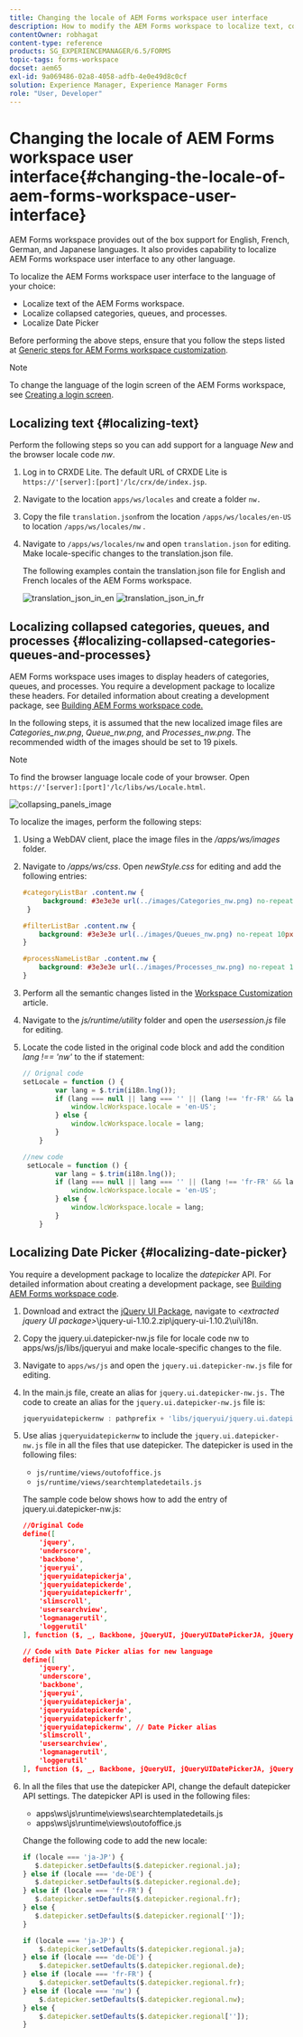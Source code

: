 ```yaml
---
title: Changing the locale of AEM Forms workspace user interface
description: How to modify the AEM Forms workspace to localize text, collapsed categories, queues, and processes, and the date picker on the interface.
contentOwner: robhagat
content-type: reference
products: SG_EXPERIENCEMANAGER/6.5/FORMS
topic-tags: forms-workspace
docset: aem65
exl-id: 9a069486-02a8-4058-adfb-4e0e49d8c0cf
solution: Experience Manager, Experience Manager Forms
role: "User, Developer"
---
```

# Changing the locale of AEM Forms workspace user interface{#changing-the-locale-of-aem-forms-workspace-user-interface}

AEM Forms workspace provides out of the box support for English, French, German, and Japanese languages. It also provides capability to localize AEM Forms workspace user interface to any other language.

To localize the AEM Forms workspace user interface to the language of your choice:

* Localize text of the AEM Forms workspace.
* Localize collapsed categories, queues, and processes.
* Localize Date Picker

Before performing the above steps, ensure that you follow the steps listed at [Generic steps for AEM Forms workspace customization](../../forms/using/generic-steps-html-workspace-customization.md).

>[!NOTE]
>
>To change the language of the login screen of the AEM Forms workspace, see [Creating a login screen](../../forms/using/creating-new-login-screen.md).

## Localizing text {#localizing-text}

Perform the following steps so you can add support for a language *New* and the browser locale code *nw*.

1. Log in to CRXDE Lite.
   The default URL of CRXDE Lite is `https://'[server]:[port]'/lc/crx/de/index.jsp`.
1. Navigate to the location `apps/ws/locales` and create a folder `nw.`
1. Copy the file `translation.json`from the location `/apps/ws/locales/en-US` to location `/apps/ws/locales/nw` .
1. Navigate to `/apps/ws/locales/nw` and open `translation.json` for editing. Make locale-specific changes to the translation.json file.

   The following examples contain the translation.json file for English and French locales of the AEM Forms workspace.

   ![translation_json_in_en](assets/translation_json_in_en.png) ![translation_json_in_fr](assets/translation_json_in_fr.png)

## Localizing collapsed categories, queues, and processes {#localizing-collapsed-categories-queues-and-processes}

AEM Forms workspace uses images to display headers of categories, queues, and processes. You require a development package to localize these headers. For detailed information about creating a development package, see [Building AEM Forms workspace code.](introduction-customizing-html-workspace.md#building-html-workspace-code)

In the following steps, it is assumed that the new localized image files are *Categories_nw.png*, *Queue_nw.png*, and *Processes_nw.png*. The recommended width of the images should be set to 19 pixels.

>[!NOTE]
>
>To find the browser language locale code of your browser. Open `https://'[server]:[port]'/lc/libs/ws/Locale.html`.

![collapsing_panels_image](assets/collapsing_panels_image.png)

To localize the images, perform the following steps:

1. Using a WebDAV client, place the image files in the */apps/ws/images* folder.
1. Navigate to */apps/ws/css*. Open *newStyle.css* for editing and add the following entries:

   ```css
   #categoryListBar .content.nw {
        background: #3e3e3e url(../images/Categories_nw.png) no-repeat 10px 10px;
    }

   #filterListBar .content.nw {
       background: #3e3e3e url(../images/Queues_nw.png) no-repeat 10px 10px;
   }

   #processNameListBar .content.nw {
       background: #3e3e3e url(../images/Processes_nw.png) no-repeat 10px 10px;
   }
   ```

1. Perform all the semantic changes listed in the [Workspace Customization](../../forms/using/introduction-customizing-html-workspace.md) article.
1. Navigate to the *js/runtime/utility* folder and open the *usersession.js* file for editing.
1. Locate the code listed in the original code block and add the condition *lang !== 'nw'* to the if statement:

   ```javascript
   // Orignal code
   setLocale = function () {
           var lang = $.trim(i18n.lng());
           if (lang === null || lang === '' || (lang !== 'fr-FR' && lang !== 'de-DE' && lang !== 'ja-JP')) {
               window.lcWorkspace.locale = 'en-US';
           } else {
               window.lcWorkspace.locale = lang;
           }
       }

   ```

   ```javascript
   //new code
    setLocale = function () {
           var lang = $.trim(i18n.lng());
           if (lang === null || lang === '' || (lang !== 'fr-FR' && lang !== 'de-DE' && lang !== 'ja-JP' && lang !== 'nw')) {
               window.lcWorkspace.locale = 'en-US';
           } else {
               window.lcWorkspace.locale = lang;
           }
       }
   ```

## Localizing Date Picker {#localizing-date-picker}

You require a development package to localize the *datepicker* API. For detailed information about creating a development package, see [Building AEM Forms workspace code](introduction-customizing-html-workspace.md#building-html-workspace-code).

1. Download and extract the [jQuery UI Package](https://jqueryui.com/download/all/), navigate to *&lt;extracted jquery UI package&gt;*\jquery-ui-1.10.2.zip\jquery-ui-1.10.2\ui\i18n.
1. Copy the jquery.ui.datepicker-nw.js file for locale code nw to apps/ws/js/libs/jqueryui and make locale-specific changes to the file.
1. Navigate to `apps/ws/js` and open the `jquery.ui.datepicker-nw.js` file for editing.
1. In the main.js file, create an alias for `jquery.ui.datepicker-nw.js.` The code to create an alias for the `jquery.ui.datepicker-nw.js` file is:

   ```javascript
   jqueryuidatepickernw : pathprefix + 'libs/jqueryui/jquery.ui.datepicker-nw'
   ```

1. Use alias `jqueryuidatepickernw` to include the `jquery.ui.datepicker-nw.js` file in all the files that use datepicker. The datepicker is used in the following files:

    * `js/runtime/views/outofoffice.js`
    * `js/runtime/views/searchtemplatedetails.js`

   The sample code below shows how to add the entry of jquery.ui.datepicker-nw.js:

   ```json
   //Original Code
   define([
       'jquery',
       'underscore',
       'backbone',
       'jqueryui',
       'jqueryuidatepickerja',
       'jqueryuidatepickerde',
       'jqueryuidatepickerfr',
       'slimscroll',
       'usersearchview',
       'logmanagerutil',
       'loggerutil'
   ], function ($, _, Backbone, jQueryUI, jQueryUIDatePickerJA, jQueryUIDatePickerDE, jQueryUIDatePickerFR, slimScroll, UserSearch, LogManager, Logger) {

   ```

   ```json
   // Code with Date Picker alias for new language
   define([
       'jquery',
       'underscore',
       'backbone',
       'jqueryui',
       'jqueryuidatepickerja',
       'jqueryuidatepickerde',
       'jqueryuidatepickerfr',
       'jqueryuidatepickernw', // Date Picker alias
       'slimscroll',
       'usersearchview',
       'logmanagerutil',
       'loggerutil'
   ], function ($, _, Backbone, jQueryUI, jQueryUIDatePickerJA, jQueryUIDatePickerDE, jQueryUIDatePickerFR, jQueryUIDatePickerNW, slimScroll, UserSearch, LogManager, Logger) {
   ```

1. In all the files that use the datepicker API, change the default datepicker API settings. The datepicker API is used in the following files:

    * apps\ws\js\runtime\views\searchtemplatedetails.js
    * apps\ws\js\runtime\views\outofoffice.js

   Change the following code to add the new locale:

   ```javascript
   if (locale === 'ja-JP') {
      $.datepicker.setDefaults($.datepicker.regional.ja);
   } else if (locale === 'de-DE') {
      $.datepicker.setDefaults($.datepicker.regional.de);
   } else if (locale === 'fr-FR') {
      $.datepicker.setDefaults($.datepicker.regional.fr);
   } else {
      $.datepicker.setDefaults($.datepicker.regional['']);
   }

   ```

   ```javascript
   if (locale === 'ja-JP') {
       $.datepicker.setDefaults($.datepicker.regional.ja);
   } else if (locale === 'de-DE') {
       $.datepicker.setDefaults($.datepicker.regional.de);
   } else if (locale === 'fr-FR') {
       $.datepicker.setDefaults($.datepicker.regional.fr);
   } else if (locale === 'nw') {
       $.datepicker.setDefaults($.datepicker.regional.nw);
   } else {
       $.datepicker.setDefaults($.datepicker.regional['']);
   }
   ```
